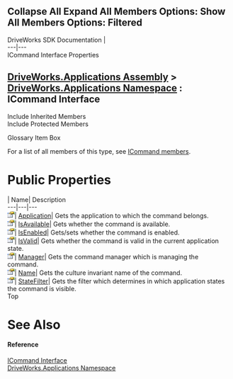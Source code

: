 Collapse All Expand All Members Options: Show All  Members Options: Filtered   
---  
DriveWorks SDK Documentation  |   
---|---  
ICommand Interface Properties   
  
[DriveWorks.Applications Assembly](topic13.md) > [DriveWorks.Applications Namespace](topic16.md) : ICommand Interface  
---  
  
Include Inherited Members    
Include Protected Members    


Glossary Item Box

For a list of all members of this type, see [ICommand members](topic78.md).

# Public Properties

| Name| Description  
---|---|---  
![ Property](dotnetimages/Property.gif)| [Application](topic86.md)| Gets the application to which the command belongs.   
![ Property](dotnetimages/Property.gif)| [IsAvailable](topic87.md)| Gets whether the command is available.   
![ Property](dotnetimages/Property.gif)| [IsEnabled](topic88.md)| Gets/sets whether the command is enabled.   
![ Property](dotnetimages/Property.gif)| [IsValid](topic89.md)| Gets whether the command is valid in the current application state.   
![ Property](dotnetimages/Property.gif)| [Manager](topic90.md)| Gets the command manager which is managing the command.   
![ Property](dotnetimages/Property.gif)| [Name](topic91.md)| Gets the culture invariant name of the command.   
![ Property](dotnetimages/Property.gif)| [StateFilter](topic92.md)| Gets the filter which determines in which application states the command is visible.   
Top

# See Also

#### Reference

[ICommand Interface](topic77.md)   
[DriveWorks.Applications Namespace](topic16.md)


